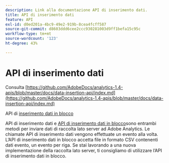 ```yaml
---
description: Link alla documentazione API di inserimento dati.
title: API di inserimento dati
feature: API
exl-id: d0ed201a-4bc9-49e2-919b-8cea4fcff587
source-git-commit: d8603ddd6cee2ccc930281003d9ff1befa15c95c
workflow-type: tm+mt
source-wordcount: '123'
ht-degree: 43%

---
```


# API di inserimento dati

<!-- Git link needs to change to root relative link -->

Consulta [https://github.com/AdobeDocs/analytics-1.4-apis/blob/master/docs/data-insertion-api/index.md](https://github.com/AdobeDocs/analytics-1.4-apis/blob/master/docs/data-insertion-api/index.md)

API di [inserimento dati in blocco](https://www.adobe.io/apis/experiencecloud/analytics/docs.html#!AdobeDocs/analytics-2.0-apis/master/bdia.md)

API di inserimento dati e [API di inserimento dati in blocco](https://www.adobe.io/apis/experiencecloud/analytics/docs.html#!AdobeDocs/analytics-2.0-apis/master/bdia.md)sono entrambi metodi per inviare dati di raccolta lato server ad Adobe Analytics. Le chiamate API di inserimento dati vengono effettuate un evento alla volta. L’API di inserimento dati in blocco accetta file in formato CSV contenenti dati evento, un evento per riga. Se stai lavorando a una nuova implementazione della raccolta lato server, ti consigliamo di utilizzare l’API di inserimento dati in blocco.
